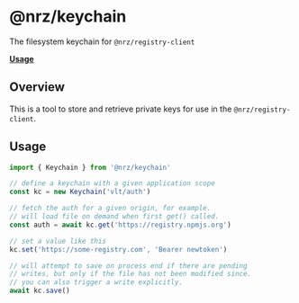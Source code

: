 # @nrz/keychain

The filesystem keychain for `@nrz/registry-client`

**[Usage](#usage)**

## Overview

This is a tool to store and retrieve private keys for use in the
`@nrz/registry-client`.

## Usage

```js
import { Keychain } from '@nrz/keychain'

// define a keychain with a given application scope
const kc = new Keychain('vlt/auth')

// fetch the auth for a given origin, for example.
// will load file on demand when first get() called.
const auth = await kc.get('https://registry.npmjs.org')

// set a value like this
kc.set('https://some-registry.com', 'Bearer newtoken')

// will attempt to save on process end if there are pending
// writes, but only if the file has not been modified since.
// you can also trigger a write explicitly.
await kc.save()
```
